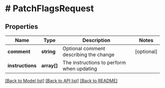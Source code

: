 # # PatchFlagsRequest

## Properties

Name | Type | Description | Notes
------------ | ------------- | ------------- | -------------
**comment** | **string** | Optional comment describing the change | [optional]
**instructions** | **array[]** | The instructions to perform when updating |

[[Back to Model list]](../../README.md#models) [[Back to API list]](../../README.md#endpoints) [[Back to README]](../../README.md)

